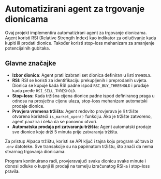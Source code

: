 # Automatizirani agent za trgovanje dionicama

Ovaj projekt implementira automatizirani agent za trgovanje dionicama. Agent koristi RSI (Relative Strength Index) kao indikator za odlučivanje kada kupiti ili prodati dionice. Također koristi stop-loss mehanizam za smanjenje potencijalnih gubitaka.

## Glavne značajke

- **Izbor dionica**: Agent prati izabrani set dionica definiran u listi `SYMBOLS`.
- **RSI**: RSI se koristi za identifikaciju prekupljenih i preprodanih uvjeta. Dionica se kupuje kada RSI padne ispod `RSI_BUY_THRESHOLD` i prodaje kada pređe `RSI_SELL_THRESHOLD`.
- **Stop-loss**: Kada tržišna cijena dionice padne ispod definiranog praga u odnosu na prosječnu cijenu ulaza, stop-loss mehanizam automatski prodaje dionice.
- **Provjera vremena tržišta**: Agent redovito provjerava je li tržište otvoreno koristeći `is_market_open()` funkciju. Ako je tržište zatvoreno, agent pauzira i čeka da se ponovno otvori.
- **Automatska prodaja pri zatvaranju tržišta**: Agent automatski prodaje sve dionice koje drži 5 minuta prije zatvaranja tržišta.

Za pristup Alpaca tržištu, koristi se API ključ i tajna koju program učitava iz `.env` datoteke. Sve transakcije su na papirnatom tržištu, što znači da nema stvarnog trgovanja dionicama.

Program kontinuirano radi, provjeravajući svaku dionicu svake minute i donosi odluke o kupnji ili prodaji na temelju izračunatog RSI-a i stop-loss pravila.
